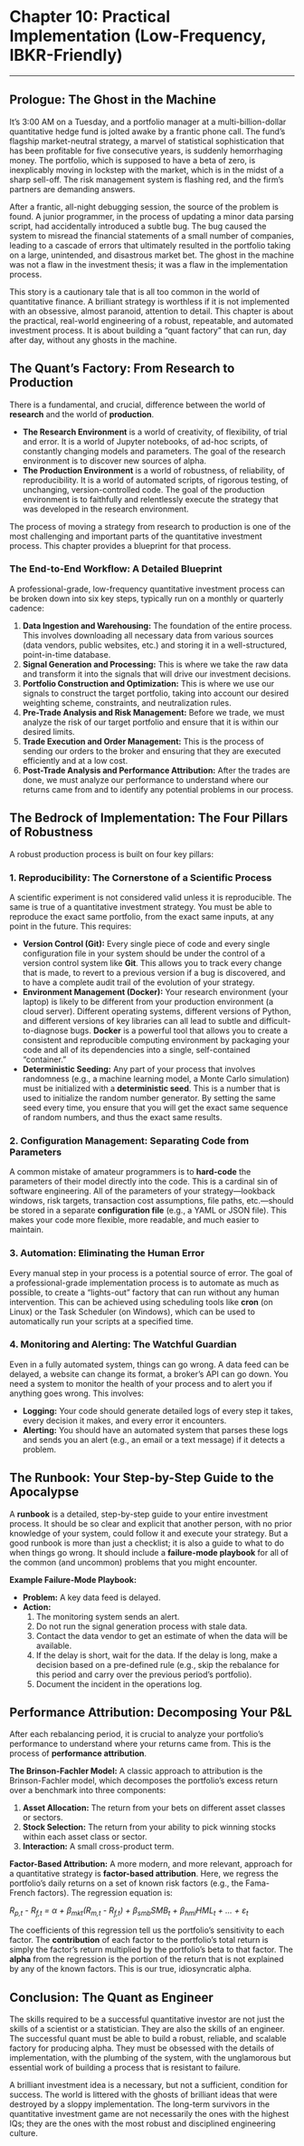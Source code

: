 # Chapter 10: Practical Implementation (Low-Frequency, IBKR-Friendly)

***

## Prologue: The Ghost in the Machine

It’s 3:00 AM on a Tuesday, and a portfolio manager at a multi-billion-dollar quantitative hedge fund is jolted awake by a frantic phone call. The fund’s flagship market-neutral strategy, a marvel of statistical sophistication that has been profitable for five consecutive years, is suddenly hemorrhaging money. The portfolio, which is supposed to have a beta of zero, is inexplicably moving in lockstep with the market, which is in the midst of a sharp sell-off. The risk management system is flashing red, and the firm’s partners are demanding answers.

After a frantic, all-night debugging session, the source of the problem is found. A junior programmer, in the process of updating a minor data parsing script, had accidentally introduced a subtle bug. The bug caused the system to misread the financial statements of a small number of companies, leading to a cascade of errors that ultimately resulted in the portfolio taking on a large, unintended, and disastrous market bet. The ghost in the machine was not a flaw in the investment thesis; it was a flaw in the implementation process.

This story is a cautionary tale that is all too common in the world of quantitative finance. A brilliant strategy is worthless if it is not implemented with an obsessive, almost paranoid, attention to detail. This chapter is about the practical, real-world engineering of a robust, repeatable, and automated investment process. It is about building a “quant factory” that can run, day after day, without any ghosts in the machine.

## The Quant’s Factory: From Research to Production

There is a fundamental, and crucial, difference between the world of **research** and the world of **production**.
*   **The Research Environment** is a world of creativity, of flexibility, of trial and error. It is a world of Jupyter notebooks, of ad-hoc scripts, of constantly changing models and parameters. The goal of the research environment is to discover new sources of alpha.
*   **The Production Environment** is a world of robustness, of reliability, of reproducibility. It is a world of automated scripts, of rigorous testing, of unchanging, version-controlled code. The goal of the production environment is to faithfully and relentlessly execute the strategy that was developed in the research environment.

The process of moving a strategy from research to production is one of the most challenging and important parts of the quantitative investment process. This chapter provides a blueprint for that process.

### The End-to-End Workflow: A Detailed Blueprint

A professional-grade, low-frequency quantitative investment process can be broken down into six key steps, typically run on a monthly or quarterly cadence:
1.  **Data Ingestion and Warehousing:** The foundation of the entire process. This involves downloading all necessary data from various sources (data vendors, public websites, etc.) and storing it in a well-structured, point-in-time database.
2.  **Signal Generation and Processing:** This is where we take the raw data and transform it into the signals that will drive our investment decisions.
3.  **Portfolio Construction and Optimization:** This is where we use our signals to construct the target portfolio, taking into account our desired weighting scheme, constraints, and neutralization rules.
4.  **Pre-Trade Analysis and Risk Management:** Before we trade, we must analyze the risk of our target portfolio and ensure that it is within our desired limits.
5.  **Trade Execution and Order Management:** This is the process of sending our orders to the broker and ensuring that they are executed efficiently and at a low cost.
6.  **Post-Trade Analysis and Performance Attribution:** After the trades are done, we must analyze our performance to understand where our returns came from and to identify any potential problems in our process.

## The Bedrock of Implementation: The Four Pillars of Robustness

A robust production process is built on four key pillars:

### 1. Reproducibility: The Cornerstone of a Scientific Process

A scientific experiment is not considered valid unless it is reproducible. The same is true of a quantitative investment strategy. You must be able to reproduce the exact same portfolio, from the exact same inputs, at any point in the future. This requires:
*   **Version Control (Git):** Every single piece of code and every single configuration file in your system should be under the control of a version control system like **Git**. This allows you to track every change that is made, to revert to a previous version if a bug is discovered, and to have a complete audit trail of the evolution of your strategy.
*   **Environment Management (Docker):** Your research environment (your laptop) is likely to be different from your production environment (a cloud server). Different operating systems, different versions of Python, and different versions of key libraries can all lead to subtle and difficult-to-diagnose bugs. **Docker** is a powerful tool that allows you to create a consistent and reproducible computing environment by packaging your code and all of its dependencies into a single, self-contained “container.”
*   **Deterministic Seeding:** Any part of your process that involves randomness (e.g., a machine learning model, a Monte Carlo simulation) must be initialized with a **deterministic seed**. This is a number that is used to initialize the random number generator. By setting the same seed every time, you ensure that you will get the exact same sequence of random numbers, and thus the exact same results.

### 2. Configuration Management: Separating Code from Parameters

A common mistake of amateur programmers is to **hard-code** the parameters of their model directly into the code. This is a cardinal sin of software engineering. All of the parameters of your strategy—lookback windows, risk targets, transaction cost assumptions, file paths, etc.—should be stored in a separate **configuration file** (e.g., a YAML or JSON file). This makes your code more flexible, more readable, and much easier to maintain.

### 3. Automation: Eliminating the Human Error

Every manual step in your process is a potential source of error. The goal of a professional-grade implementation process is to automate as much as possible, to create a “lights-out” factory that can run without any human intervention. This can be achieved using scheduling tools like **cron** (on Linux) or the Task Scheduler (on Windows), which can be used to automatically run your scripts at a specified time.

### 4. Monitoring and Alerting: The Watchful Guardian

Even in a fully automated system, things can go wrong. A data feed can be delayed, a website can change its format, a broker’s API can go down. You need a system to monitor the health of your process and to alert you if anything goes wrong. This involves:
*   **Logging:** Your code should generate detailed logs of every step it takes, every decision it makes, and every error it encounters.
*   **Alerting:** You should have an automated system that parses these logs and sends you an alert (e.g., an email or a text message) if it detects a problem.

## The Runbook: Your Step-by-Step Guide to the Apocalypse

A **runbook** is a detailed, step-by-step guide to your entire investment process. It should be so clear and explicit that another person, with no prior knowledge of your system, could follow it and execute your strategy. But a good runbook is more than just a checklist; it is also a guide to what to do when things go wrong. It should include a **failure-mode playbook** for all of the common (and uncommon) problems that you might encounter.

**Example Failure-Mode Playbook:**
*   **Problem:** A key data feed is delayed.
*   **Action:**
    1.  The monitoring system sends an alert.
    2.  Do not run the signal generation process with stale data.
    3.  Contact the data vendor to get an estimate of when the data will be available.
    4.  If the delay is short, wait for the data. If the delay is long, make a decision based on a pre-defined rule (e.g., skip the rebalance for this period and carry over the previous period’s portfolio).
    5.  Document the incident in the operations log.

## Performance Attribution: Decomposing Your P&L

After each rebalancing period, it is crucial to analyze your portfolio’s performance to understand where your returns came from. This is the process of **performance attribution**.

**The Brinson-Fachler Model:**
A classic approach to attribution is the Brinson-Fachler model, which decomposes the portfolio’s excess return over a benchmark into three components:
1.  **Asset Allocation:** The return from your bets on different asset classes or sectors.
2.  **Stock Selection:** The return from your ability to pick winning stocks within each asset class or sector.
3.  **Interaction:** A small cross-product term.

**Factor-Based Attribution:**
A more modern, and more relevant, approach for a quantitative strategy is **factor-based attribution**. Here, we regress the portfolio’s daily returns on a set of known risk factors (e.g., the Fama-French factors). The regression equation is:

*R<sub>p,t</sub> - R<sub>f,t</sub> = α + β<sub>mkt</sub>(R<sub>m,t</sub> - R<sub>f,t</sub>) + β<sub>smb</sub>SMB<sub>t</sub> + β<sub>hml</sub>HML<sub>t</sub> + ... + ε<sub>t</sub>*

The coefficients of this regression tell us the portfolio’s sensitivity to each factor. The **contribution** of each factor to the portfolio’s total return is simply the factor’s return multiplied by the portfolio’s beta to that factor. The **alpha** from the regression is the portion of the return that is not explained by any of the known factors. This is our true, idiosyncratic alpha.

## Conclusion: The Quant as Engineer

The skills required to be a successful quantitative investor are not just the skills of a scientist or a statistician. They are also the skills of an engineer. The successful quant must be able to build a robust, reliable, and scalable factory for producing alpha. They must be obsessed with the details of implementation, with the plumbing of the system, with the unglamorous but essential work of building a process that is resistant to failure.

A brilliant investment idea is a necessary, but not a sufficient, condition for success. The world is littered with the ghosts of brilliant ideas that were destroyed by a sloppy implementation. The long-term survivors in the quantitative investment game are not necessarily the ones with the highest IQs; they are the ones with the most robust and disciplined engineering culture.
